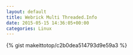 ```yaml
---
layout: default                                                                                                              
title: Webrick Multi Threaded.Info                                                                                                                       
date: 2015-05-15 14:36:05+00:00                                                                                                                        
categories: Linux                                                                                                                
---                                                                                                                              
```


{% gist makeittotop/c2b0dea514793d9e59a3 %}                                                                                                           


